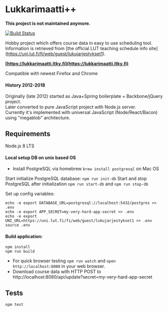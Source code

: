 # Lukkarimaatti++

**This project is not maintained anymore.**

[![Build Status](https://travis-ci.org/Laastine/lukkarimaatti.svg?branch=master)](https://travis-ci.org/Laastine/lukkarimaatti)

Hobby project which offers course data in easy to use scheduling tool.<br>
Information is retrieved from [the official LUT teaching schedule info site] (https://uni.lut.fi/fi/web/guest/lukujarjestykset1).

**[https://lukkarimaatti.ltky.fi](https://lukkarimaatti.ltky.fi)**

Compatible with newest Firefox and Chrome

#### History 2012-2018

Originally (late 2012) started as Java+Spring boilerplate + Backbone/jQuery project.<br>
Later converted to pure JavaScript project with Node.js server.<br>
Currently it's implemented with universal JavaScript (Node/React/Bacon) using "megablob" architecture.

## Requirements
Node.js 8 LTS

#### Local setup DB on unix based OS
- Install PostgreSQL via homebrew `brew install postgresql` on Mac OS 

Start initialize PostgreSQL database: `npm run init-db`
Start and stop PostgreSQL after initialization `npm run start-db` and `npm run stop-db`

Set up config variables:
```
echo -e export DATABASE_URL=postgresql://localhost:5432/postgres >> .env
echo -e export APP_SECRET=my-very-hard-app-secret >> .env
echo -e export UNI_URL=https://uni.lut.fi/fi/web/guest/lukujarjestykset1 >> .env
source .env
```

#### Build application:
```
npm install
npm run build
```
- For quick browser testing `npm run watch` and `open http://localhost:8080` in your web browser.
- Download course data with HTTP POST to http://localhost:8080/api/update?secret=my-very-hard-app-secret

## Tests

`npm test`
